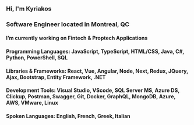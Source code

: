 <h3 align="left">Hi, I'm Kyriakos</h3>
<h3 align="left">Software Engineer located in Montreal, QC</h3>

<h4 style="margin-bottom: 0;">I’m currently working on Fintech & Proptech Applications</h4>
<h4 style="margin-bottom: 0;">Programming Languages: JavaScript, TypeScript, HTML/CSS, Java, C#, Python, PowerShell, SQL</h4>
<h4 style="margin-bottom: 0;">Libraries & Frameworks: React, Vue, Angular, Node, Next, Redux, JQuery, Ajax, Bootstrap, Entity Framework, .NET</h4>
<h4 style="margin-bottom: 0;">Development Tools: Visual Studio, VScode, SQL Server MS, Azure DS, Clickup, Postman, Swagger, Git, Docker, GraphQL, MongoDB, Azure, AWS, VMware, Linux</h4>
<h4>Spoken Languages: English, French, Greek, Italian</h4>
